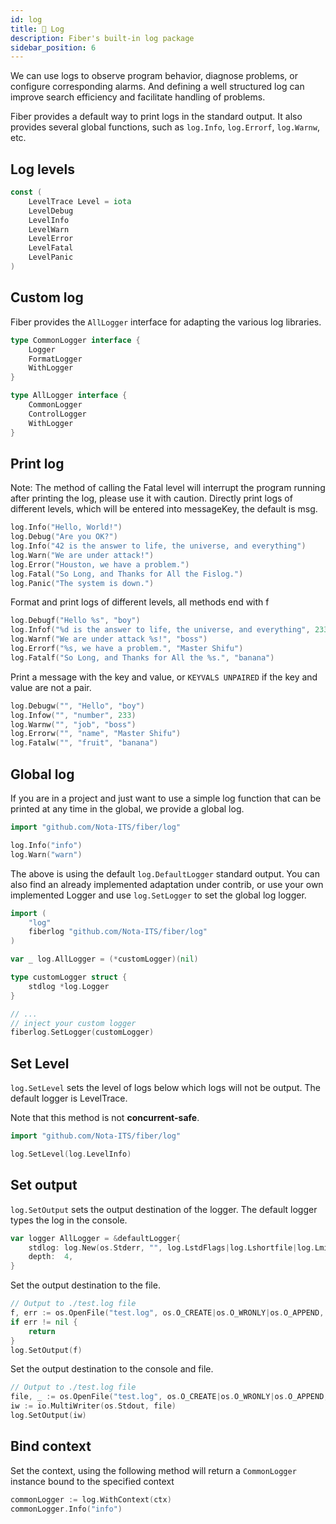 ```yaml
---
id: log
title: 📃 Log
description: Fiber's built-in log package
sidebar_position: 6
---
```


We can use logs to observe program behavior, diagnose problems, or configure corresponding alarms.
And defining a well structured log can improve search efficiency and facilitate handling of problems.

Fiber provides a default way to print logs in the standard output. 
It also provides several global functions, such as `log.Info`, `log.Errorf`, `log.Warnw`, etc. 

## Log levels

```go
const (
	LevelTrace Level = iota
	LevelDebug
	LevelInfo
	LevelWarn
	LevelError
	LevelFatal
	LevelPanic
)
```

## Custom log

Fiber provides the `AllLogger` interface for adapting the various log libraries.

```go
type CommonLogger interface {
    Logger
    FormatLogger
    WithLogger
}

type AllLogger interface {
    CommonLogger
    ControlLogger
    WithLogger
}
```

## Print log
Note: The method of calling the Fatal level will interrupt the program running after printing the log, please use it with caution. 
Directly print logs of different levels, which will be entered into messageKey, the default is msg.

```go
log.Info("Hello, World!")
log.Debug("Are you OK?")
log.Info("42 is the answer to life, the universe, and everything")
log.Warn("We are under attack!")
log.Error("Houston, we have a problem.")
log.Fatal("So Long, and Thanks for All the Fislog.")
log.Panic("The system is down.")
```
Format and print logs of different levels, all methods end with f

```go
log.Debugf("Hello %s", "boy")
log.Infof("%d is the answer to life, the universe, and everything", 233)
log.Warnf("We are under attack %s!", "boss")
log.Errorf("%s, we have a problem.", "Master Shifu")
log.Fatalf("So Long, and Thanks for All the %s.", "banana")
```

Print a message with the key and value, or `KEYVALS UNPAIRED` if the key and value are not a pair.

```go
log.Debugw("", "Hello", "boy")
log.Infow("", "number", 233)
log.Warnw("", "job", "boss")
log.Errorw("", "name", "Master Shifu")
log.Fatalw("", "fruit", "banana")
```

## Global log
If you are in a project and just want to use a simple log function that can be printed at any time in the global, we provide a global log.

```go
import "github.com/Nota-ITS/fiber/log"

log.Info("info")
log.Warn("warn")
```

The above is using the default `log.DefaultLogger` standard output. 
You can also find an already implemented adaptation under contrib, or use your own implemented Logger and use `log.SetLogger` to set the global log logger.

```go
import (
    "log"
    fiberlog "github.com/Nota-ITS/fiber/log"
)

var _ log.AllLogger = (*customLogger)(nil)

type customLogger struct {
    stdlog *log.Logger
}

// ...
// inject your custom logger
fiberlog.SetLogger(customLogger)
```

## Set Level
`log.SetLevel` sets the level of logs below which logs will not be output.
The default logger is LevelTrace.

Note that this method is not **concurrent-safe**.

```go
import "github.com/Nota-ITS/fiber/log"

log.SetLevel(log.LevelInfo)
```
## Set output

`log.SetOutput` sets the output destination of the logger. The default logger types the log in the console.

```go
var logger AllLogger = &defaultLogger{
    stdlog: log.New(os.Stderr, "", log.LstdFlags|log.Lshortfile|log.Lmicroseconds),
    depth:  4,
}
```

Set the output destination to the file.

```go
// Output to ./test.log file
f, err := os.OpenFile("test.log", os.O_CREATE|os.O_WRONLY|os.O_APPEND, 0666)
if err != nil {
    return
}
log.SetOutput(f)
```
Set the output destination to the console and file.

```go
// Output to ./test.log file
file, _ := os.OpenFile("test.log", os.O_CREATE|os.O_WRONLY|os.O_APPEND, 0666)
iw := io.MultiWriter(os.Stdout, file)
log.SetOutput(iw)
```
## Bind context
Set the context, using the following method will return a `CommonLogger` instance bound to the specified context
```go
commonLogger := log.WithContext(ctx)
commonLogger.Info("info")
```

